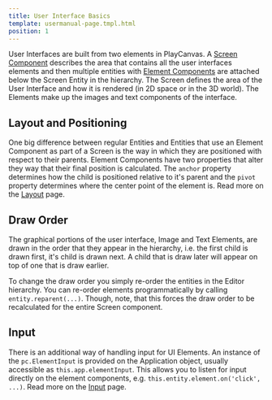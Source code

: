 ```yaml
---
title: User Interface Basics
template: usermanual-page.tmpl.html
position: 1
---
```


User Interfaces are built from two elements in PlayCanvas. A [Screen Component][1] describes the area that contains all the user interfaces elements and then multiple entities with [Element Components][2] are attached below the Screen Entity in the hierarchy. The Screen defines the area of the User Interface and how it is rendered (in 2D space or in the 3D world). The Elements make up the images and text components of the interface.

## Layout and Positioning

One big difference between regular Entities and Entities that use an Element Component as part of a Screen is the way in which they are positioned with respect to their parents. Element Components have two properties that alter they way that their final position is calculated. The `anchor` property determines how the child is positioned relative to it's parent and the `pivot` property determines where the center point of the element is. Read more on the [Layout][3] page.

## Draw Order

The graphical portions of the user interface, Image and Text Elements, are drawn in the order that they appear in the hierarchy, i.e. the first child is drawn first, it's child is drawn next. A child that is draw later will appear on top of one that is draw earlier.

To change the draw order you simply re-order the entities in the Editor hierarchy. You can re-order elements programmatically by calling `entity.reparent(...)`. Though, note, that this forces the draw order to be recalculated for the entire Screen component.

## Input

There is an additional way of handling input for UI Elements. An instance of the `pc.ElementInput` is provided on the Application object, usually accessible as `this.app.elementInput`. This allows you to listen for input directly on the element components, e.g. `this.entity.element.on('click', ...)`. Read more on the [Input][4] page.


[1]: /user-manual/user-interface/screens
[2]: /user-manual/user-interface/elements
[3]: /user-manual/user-interface/layout
[4]: /user-manual/user-interface/input